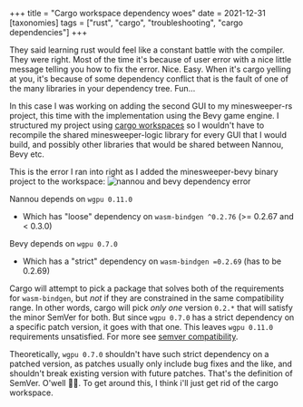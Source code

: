 +++
title = "Cargo workspace dependency woes"
date = 2021-12-31
[taxonomies]
tags = ["rust", "cargo", "troubleshooting", "cargo dependencies"]
+++

They said learning rust would feel like a constant battle with the compiler. They were right. Most of the time it's because of user error with a nice little message telling you how to fix the error. Nice. Easy.
When it's cargo yelling at you, it's because of some dependency conflict that is the fault of one of the many libraries in your dependency tree. Fun...

In this case I was working on adding the second GUI to my minesweeper-rs project, this time with the implementation using the Bevy game engine. I structured my project using [cargo workspaces](https://doc.rust-lang.org/book/ch14-03-cargo-workspaces.html) so I wouldn't have to recompile the shared minesweeper-logic library for every GUI that I would build, and possibly other libraries that would be shared between Nannou, Bevy etc.

This is the error I ran into right as I added the minesweeper-bevy binary project to the workspace:
![nannou and bevy dependency error](/images/cargo_workspace_woes/nannou_bevy_error.png)

Nannou depends on `wgpu 0.11.0`
- Which has "loose" dependency on `wasm-bindgen ^0.2.76` (>= 0.2.67 and < 0.3.0)
  
Bevy depends on `wgpu 0.7.0`
- Which has a "strict" dependency on `wasm-bindgen =0.2.69` (has to be 0.2.69)

Cargo will attempt to pick a package that solves both of the requirements for `wasm-bindgen`, but *not* if they are constrained in the same compatibility range. In other words, cargo will pick *only one* version `0.2.*` that will satisfy the minor SemVer for both. But since `wgpu 0.7.0` has a strict dependency on a specific patch version, it goes with that one. This leaves `wgpu 0.11.0` requirements unsatisfied.
For more see [semver compatibility](https://doc.rust-lang.org/cargo/reference/resolver.html#semver-compatibility).

Theoretically, `wgpu 0.7.0` shouldn't have such strict dependency on a patched version, as patches usually only include bug fixes and the like, and shouldn't break existing version with future patches. That's the definition of SemVer. O'well 🤷‍♂️.
To get around this, I think i'll just get rid of the cargo workspace.